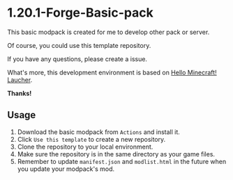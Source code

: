 # 1.20.1-Forge-Basic-pack
This basic modpack is created for me to develop other pack or server.

Of course, you could use this template repository.

If you have any questions, please create a issue.

What's more, this development environment is based on [Hello Minecraft! Laucher](https://hmcl.huangyuhui.net/).

**Thanks!**

## Usage
1. Download the basic modpack from `Actions` and install it.
2. Click `Use this template` to create a new repository.
3. Clone the repository to your local environment.
4. Make sure the repository is in the same directory as your game files.
5. Remember to update `manifest.json` and `modlist.html` in the future when you update your modpack's mod.
